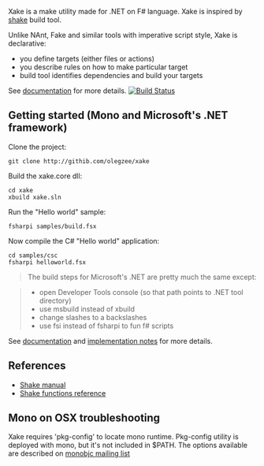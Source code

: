 ﻿Xake is a make utility made for .NET on F# language. Xake is inspired by [shake](https://github.com/ndmitchell/shake) build tool.

Unlike NAnt, Fake and similar tools with imperative script style, Xake is declarative:

  * you define targets (either files or actions)
  * you describe rules on how to make particular target
  * build tool identifies dependencies and build your targets

See [documentation](docs/overview.md) for more details.
[![Build Status](https://travis-ci.org/OlegZee/Xake.svg?branch=master)](https://travis-ci.org/OlegZee/Xake)

## Getting started (Mono and Microsoft's .NET framework)

Clone the project:

    git clone http://githib.com/olegzee/xake

Build the xake.core dll:

    cd xake
    xbuild xake.sln

Run the "Hello world" sample:

    fsharpi samples/build.fsx

Now compile the C# "Hello world" application:

    cd samples/csc
    fsharpi helloworld.fsx

> The build steps for Microsoft's .NET are pretty much the same except:

>  * open Developer Tools console (so that path points to .NET tool directory)
>  * use msbuild instead of xbuild
>  * change slashes to a backslashes
>  * use fsi instead of fsharpi to fun f# scripts

See [documentation](docs/overview.md) and [implementation notes](docs/implnotes.md) for more details.

## References
  * [Shake manual](https://github.com/ndmitchell/shake/blob/master/docs/Manual.md)
  * [Shake functions reference](http://hackage.haskell.org/package/shake-0.11.4/docs/Development-Shake.html)

## Mono on OSX troubleshooting
Xake requires 'pkg-config' to locate mono runtime. Pkg-config utility is deployed with mono, but it's not included in
$PATH. The options available are described on [monobjc mailing list](http://www.mail-archive.com/users@lists.monobjc.net/msg00235.html)
